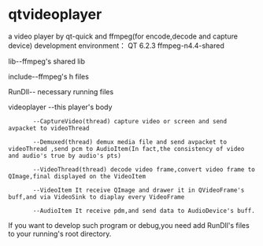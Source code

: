 # qtvideoplayer
a video player by qt-quick and ffmpeg(for encode,decode and capture device)
development environment： QT 6.2.3  ffmpeg-n4.4-shared

lib--ffmpeg's shared lib

include--ffmpeg's h files

RunDll-- necessary running files

videoplayer
           --this player's body

           --CaptureVideo(thread) capture video or screen and send avpacket to videoThread
           
           --Demuxed(thread) demux media file and send avpacket to videoThread ,send pcm to AudioItem(In fact,the consistency of video and audio's true by audio's pts)
           
           --VideoThread(thread) decode video frame,convert video frame to QImage,final displayed on the VideoItem
           
           --VideoItem It receive QImage and drawer it in QVideoFrame's buff,and via VideoSink to diaplay every VideoFrame
           
           --AudioItem It receive pdm,and send data to AudioDevice's buff.
           

If you want to develop such program or debug,you need add RunDll's files  to your running's root directory.


